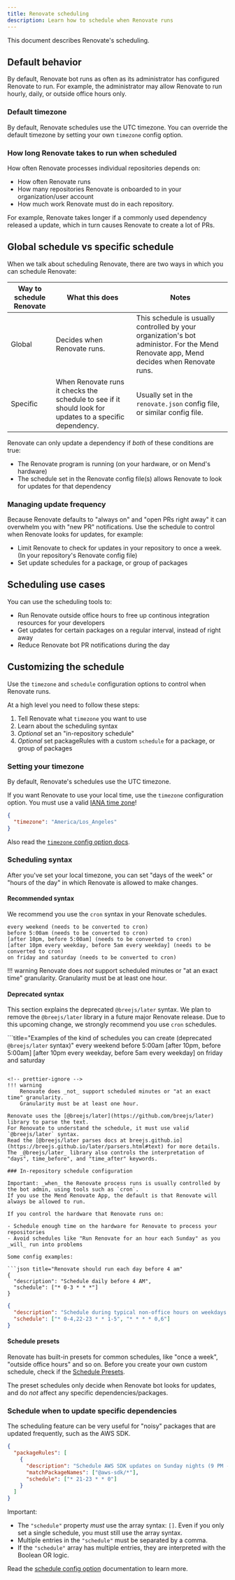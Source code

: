 ```yaml
---
title: Renovate scheduling
description: Learn how to schedule when Renovate runs
---
```


This document describes Renovate's scheduling.

## Default behavior

By default, Renovate bot runs as often as its administrator has configured Renovate to run.
For example, the administrator may allow Renovate to run hourly, daily, or outside office hours only.

### Default timezone

By default, Renovate schedules use the UTC timezone.
You can override the default timezone by setting your own `timezone` config option.

### How long Renovate takes to run when scheduled

How often Renovate processes individual repositories depends on:

- How often Renovate runs
- How many repositories Renovate is onboarded to in your organization/user account
- How much work Renovate must do in each repository.

For example, Renovate takes longer if a commonly used dependency released a update, which in turn causes Renovate to create a lot of PRs.

## Global schedule vs specific schedule

When we talk about scheduling Renovate, there are two ways in which you can schedule Renovate:

| Way to schedule Renovate | What this does                                                                                           | Notes                                                                                                                                  |
| ------------------------ | -------------------------------------------------------------------------------------------------------- | -------------------------------------------------------------------------------------------------------------------------------------- |
| Global                   | Decides when Renovate runs.                                                                              | This schedule is usually controlled by your organization's bot administor. For the Mend Renovate app, Mend decides when Renovate runs. |
| Specific                 | When Renovate runs it checks the schedule to see if it should look for updates to a specific dependency. | Usually set in the `renovate.json` config file, or similar config file.                                                                |

Renovate can only update a dependency if _both_ of these conditions are true:

- The Renovate program is running (on your hardware, or on Mend's hardware)
- The schedule set in the Renovate config file(s) allows Renovate to look for updates for that dependency

### Managing update frequency

Because Renovate defaults to "always on" and "open PRs right away" it can overwhelm you with "new PR" notifications.
Use the schedule to control when Renovate looks for updates, for example:

- Limit Renovate to check for updates in your repository to once a week. (In your repository's Renovate config file)
- Set update schedules for a package, or group of packages

## Scheduling use cases

You can use the scheduling tools to:

- Run Renovate outside office hours to free up continous integration resources for your developers
- Get updates for certain packages on a regular interval, instead of right away
- Reduce Renovate bot PR notifications during the day

## Customizing the schedule

Use the `timezone` and `schedule` configuration options to control when Renovate runs.

At a high level you need to follow these steps:

1. Tell Renovate what `timezone` you want to use
1. Learn about the scheduling syntax
1. _Optional_ set an "in-repository schedule"
1. _Optional_ set packageRules with a custom `schedule` for a package, or group of packages

### Setting your timezone

By default, Renovate's schedules use the UTC timezone.

If you want Renovate to use your local time, use the `timezone` configuration option.
You must use a valid [IANA time zone](https://en.wikipedia.org/wiki/List_of_tz_database_time_zones)!

```json title="Setting a specific timezone in your local config file"
{
  "timezone": "America/Los_Angeles"
}
```

Also read the [`timezone` config option docs](../configuration-options.md#timezone).

### Scheduling syntax

After you've set your local timezone, you can set "days of the week" or "hours of the day" in which Renovate is allowed to make changes.

#### Recommended syntax

We recommend you use the `cron` syntax in your Renovate schedules.

```title="Examples of the kind of schedules you can create (cron syntax)"
every weekend (needs to be converted to cron)
before 5:00am (needs to be converted to cron)
[after 10pm, before 5:00am] (needs to be converted to cron)
[after 10pm every weekday, before 5am every weekday] (needs to be converted to cron)
on friday and saturday (needs to be converted to cron)
```

<!-- prettier-ignore -->
!!! warning
    Renovate does _not_ support scheduled minutes or "at an exact time" granularity.
    Granularity must be at least one hour.

#### Deprecated syntax

This section explains the deprecated `@breejs/later` syntax.
We plan to remove the `@breejs/later` library in a future major Renovate release.
Due to this upcoming change, we strongly recommend you use `cron` schedules.

```title="Examples of the kind of schedules you can create (deprecated `@breejs/later` syntax)"
every weekend
before 5:00am
[after 10pm, before 5:00am]
[after 10pm every weekday, before 5am every weekday]
on friday and saturday
```

<!-- prettier-ignore -->
!!! warning
    Renovate does _not_ support scheduled minutes or "at an exact time" granularity.
    Granularity must be at least one hour.

Renovate uses the [@breejs/later](https://github.com/breejs/later) library to parse the text.
For Renovate to understand the schedule, it must use valid `@breejs/later` syntax.
Read the [@breejs/later parses docs at breejs.github.io](https://breejs.github.io/later/parsers.html#text) for more details.
The _@breejs/later_ library also controls the interpretation of "days", time_before", and "time_after" keywords.

### In-repository schedule configuration

Important: _when_ the Renovate process runs is usually controlled by the bot admin, using tools such as `cron`.
If you use the Mend Renovate App, the default is that Renovate will always be allowed to run.

If you control the hardware that Renovate runs on:

- Schedule enough time on the hardware for Renovate to process your repositories
- Avoid schedules like "Run Renovate for an hour each Sunday" as you _will_ run into problems

Some config examples:

```json title="Renovate should run each day before 4 am"
{
  "description": "Schedule daily before 4 AM",
  "schedule": ["* 0-3 * * *"]
}
```

```json title="Renovate should run outside of common office hours"
{
  "description": "Schedule during typical non-office hours on weekdays (i.e., 10 PM - 5 AM) and anytime on weekends",
  "schedule": ["* 0-4,22-23 * * 1-5", "* * * * 0,6"]
}
```

#### Schedule presets

Renovate has built-in presets for common schedules, like "once a week", "outside office hours" and so on.
Before you create your own custom schedule, check if the [Schedule Presets](../presets-schedule.md).

The preset schedules only decide when Renovate bot looks for updates, and do _not_ affect any specific dependencies/packages.

### Schedule when to update specific dependencies

The scheduling feature can be very useful for "noisy" packages that are updated frequently, such as the AWS SDK.

```json title="Restrict AWS SDK to weekly updates"
{
  "packageRules": [
    {
      "description": "Schedule AWS SDK updates on Sunday nights (9 PM - 12 AM)",
      "matchPackageNames": ["@aws-sdk/*"],
      "schedule": ["* 21-23 * * 0"]
    }
  ]
}
```

Important:

- The `"schedule"` property _must_ use the array syntax: `[]`. Even if you only set a single schedule, you must still use the array syntax.
- Multiple entries in the `"schedule"` must be separated by a comma.
- If the `"schedule"` array has multiple entries, they are interpreted with the Boolean OR logic.

Read the [schedule config option](../configuration-options.md#schedule) documentation to learn more.
